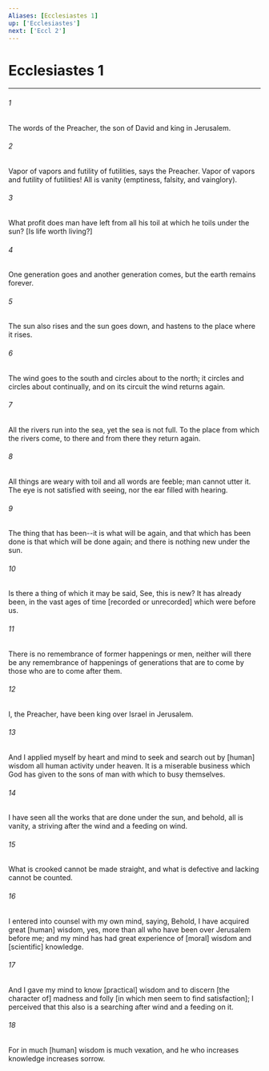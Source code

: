 ```yaml
---
Aliases: [Ecclesiastes 1]
up: ['Ecclesiastes']
next: ['Eccl 2']
---
```

# Ecclesiastes 1

***














###### 1 






The words of the Preacher, the son of David and king in Jerusalem. 













###### 2 






Vapor of vapors and futility of futilities, says the Preacher. Vapor of vapors and futility of futilities! All is vanity (emptiness, falsity, and vainglory). 













###### 3 






What profit does man have left from all his toil at which he toils under the sun? [Is life worth living?] 













###### 4 






One generation goes and another generation comes, but the earth remains forever. 













###### 5 






The sun also rises and the sun goes down, and hastens to the place where it rises. 













###### 6 






The wind goes to the south and circles about to the north; it circles and circles about continually, and on its circuit the wind returns again. 













###### 7 






All the rivers run into the sea, yet the sea is not full. To the place from which the rivers come, to there and from there they return again. 













###### 8 






All things are weary with toil and all words are feeble; man cannot utter it. The eye is not satisfied with seeing, nor the ear filled with hearing. 













###### 9 






The thing that has been--it is what will be again, and that which has been done is that which will be done again; and there is nothing new under the sun. 













###### 10 






Is there a thing of which it may be said, See, this is new? It has already been, in the vast ages of time [recorded or unrecorded] which were before us. 













###### 11 






There is no remembrance of former happenings or men, neither will there be any remembrance of happenings of generations that are to come by those who are to come after them. 













###### 12 






I, the Preacher, have been king over Israel in Jerusalem. 













###### 13 






And I applied myself by heart and mind to seek and search out by [human] wisdom all human activity under heaven. It is a miserable business which God has given to the sons of man with which to busy themselves. 













###### 14 






I have seen all the works that are done under the sun, and behold, all is vanity, a striving after the wind and a feeding on wind. 













###### 15 






What is crooked cannot be made straight, and what is defective and lacking cannot be counted. 













###### 16 






I entered into counsel with my own mind, saying, Behold, I have acquired great [human] wisdom, yes, more than all who have been over Jerusalem before me; and my mind has had great experience of [moral] wisdom and [scientific] knowledge. 













###### 17 






And I gave my mind to know [practical] wisdom and to discern [the character of] madness and folly [in which men seem to find satisfaction]; I perceived that this also is a searching after wind and a feeding on it. 













###### 18 






For in much [human] wisdom is much vexation, and he who increases knowledge increases sorrow.
